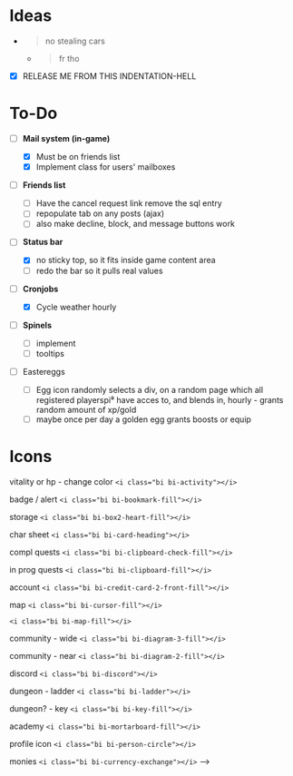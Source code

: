 # **Ideas**

- > no stealing cars
  >

  - > fr tho
    >

* [X] RELEASE ME FROM THIS INDENTATION-HELL

# To-Do

* [ ] **Mail system (in-game)**

  * [X] Must be on friends list
  * [X] Implement class for users' mailboxes
* [ ] **Friends list**

  * [ ] Have the cancel request link remove the sql entry
  * [ ] repopulate tab on any posts (ajax)
  * [ ] also make decline, block, and message buttons work
* [ ] **Status bar**

  * [X] no sticky top, so it fits inside game content area
  * [ ] redo the bar so it pulls real values
* [ ] **Cronjobs**

  * [X] Cycle weather hourly
* [ ] **Spinels**

  * [ ] implement
  * [ ] tooltips

* [ ] Eastereggs
  * [ ] Egg icon randomly selects a div, on a random page which all registered
        playerspi⁸ have acces to, and blends in, hourly - grants random amount of
        xp/gold
  * [ ] maybe once per day a golden egg grants boosts or equip

# Icons

  vitality or hp - change color
`<i class="bi bi-activity"></i>`

  badge / alert
`<i class="bi bi-bookmark-fill"></i>`

  storage
`<i class="bi bi-box2-heart-fill"></i>`

  char sheet
`<i class="bi bi-card-heading"></i>`

  compl quests
`<i class="bi bi-clipboard-check-fill"></i>`

  in prog quests
`<i class="bi bi-clipboard-fill"></i>`

  account
`<i class="bi bi-credit-card-2-front-fill"></i>`

  map
`<i class="bi bi-cursor-fill"></i>`

`<i class="bi bi-map-fill"></i>`

  community - wide
`<i class="bi bi-diagram-3-fill"></i>`

  community - near
`<i class="bi bi-diagram-2-fill"></i>`

  discord
`<i class="bi bi-discord"></i>`

  dungeon - ladder
`<i class="bi bi-ladder"></i>`

  dungeon? - key
`<i class="bi bi-key-fill"></i>`

  academy
`<i class="bi bi-mortarboard-fill"></i>`

  profile icon
`<i class="bi bi-person-circle"></i>`

  monies
`<i class="bi bi-currency-exchange"></i>`
  -->
